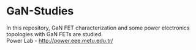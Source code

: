 # GaN-Studies
In this repository, GaN FET characterization and some power electronics topologies with GaN FETs are studied. <br />
Power Lab - http://power.eee.metu.edu.tr/
